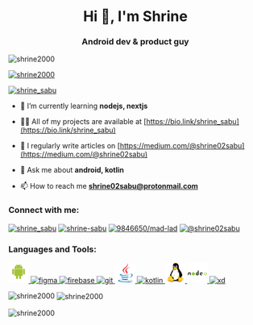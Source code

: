 <h1 align="center">Hi 👋, I'm Shrine</h1>
<h3 align="center">Android dev & product guy</h3>

<p align="left"> <img src="https://komarev.com/ghpvc/?username=shrine2000&label=Profile%20views&color=0e75b6&style=flat" alt="shrine2000" /> </p>

<p align="left"> <a href="https://github.com/ryo-ma/github-profile-trophy"><img src="https://github-profile-trophy.vercel.app/?username=shrine2000" alt="shrine2000" /></a> </p>

<p align="left"> <a href="https://twitter.com/shrine_sabu" target="blank"><img src="https://img.shields.io/twitter/follow/shrine_sabu?logo=twitter&style=for-the-badge" alt="shrine_sabu" /></a> </p>

- 🌱 I’m currently learning **nodejs, nextjs**

- 👨‍💻 All of my projects are available at [https://bio.link/shrine_sabu](https://bio.link/shrine_sabu)

- 📝 I regularly write articles on [https://medium.com/@shrine02sabu](https://medium.com/@shrine02sabu)

- 💬 Ask me about **android, kotlin**

- 📫 How to reach me **shrine02sabu@protonmail.com**

<h3 align="left">Connect with me:</h3>
<p align="left">
<a href="https://twitter.com/shrine_sabu" target="blank"><img align="center" src="https://raw.githubusercontent.com/rahuldkjain/github-profile-readme-generator/master/src/images/icons/Social/twitter.svg" alt="shrine_sabu" height="30" width="40" /></a>
<a href="https://linkedin.com/in/shrine-sabu" target="blank"><img align="center" src="https://raw.githubusercontent.com/rahuldkjain/github-profile-readme-generator/master/src/images/icons/Social/linked-in-alt.svg" alt="shrine-sabu" height="30" width="40" /></a>
<a href="https://stackoverflow.com/users/9846650/mad-lad" target="blank"><img align="center" src="https://raw.githubusercontent.com/rahuldkjain/github-profile-readme-generator/master/src/images/icons/Social/stack-overflow.svg" alt="9846650/mad-lad" height="30" width="40" /></a>
<a href="https://medium.com/@shrine02sabu" target="blank"><img align="center" src="https://raw.githubusercontent.com/rahuldkjain/github-profile-readme-generator/master/src/images/icons/Social/medium.svg" alt="@shrine02sabu" height="30" width="40" /></a>
</p>

<h3 align="left">Languages and Tools:</h3>
<p align="left"> <a href="https://developer.android.com" target="_blank" rel="noreferrer"> <img src="https://raw.githubusercontent.com/devicons/devicon/master/icons/android/android-original-wordmark.svg" alt="android" width="40" height="40"/> </a> <a href="https://www.figma.com/" target="_blank" rel="noreferrer"> <img src="https://www.vectorlogo.zone/logos/figma/figma-icon.svg" alt="figma" width="40" height="40"/> </a> <a href="https://firebase.google.com/" target="_blank" rel="noreferrer"> <img src="https://www.vectorlogo.zone/logos/firebase/firebase-icon.svg" alt="firebase" width="40" height="40"/> </a> <a href="https://git-scm.com/" target="_blank" rel="noreferrer"> <img src="https://www.vectorlogo.zone/logos/git-scm/git-scm-icon.svg" alt="git" width="40" height="40"/> </a> <a href="https://www.java.com" target="_blank" rel="noreferrer"> <img src="https://raw.githubusercontent.com/devicons/devicon/master/icons/java/java-original.svg" alt="java" width="40" height="40"/> </a> <a href="https://kotlinlang.org" target="_blank" rel="noreferrer"> <img src="https://www.vectorlogo.zone/logos/kotlinlang/kotlinlang-icon.svg" alt="kotlin" width="40" height="40"/> </a> <a href="https://www.linux.org/" target="_blank" rel="noreferrer"> <img src="https://raw.githubusercontent.com/devicons/devicon/master/icons/linux/linux-original.svg" alt="linux" width="40" height="40"/> </a> <a href="https://nodejs.org" target="_blank" rel="noreferrer"> <img src="https://raw.githubusercontent.com/devicons/devicon/master/icons/nodejs/nodejs-original-wordmark.svg" alt="nodejs" width="40" height="40"/> </a> <a href="https://www.adobe.com/products/xd.html" target="_blank" rel="noreferrer"> <img src="https://cdn.worldvectorlogo.com/logos/adobe-xd.svg" alt="xd" width="40" height="40"/> </a> </p>

<p><img align="left" src="https://github-readme-stats.vercel.app/api/top-langs?username=shrine2000&show_icons=true&locale=en&layout=compact" alt="shrine2000" /></p>

<p>&nbsp;<img align="center" src="https://github-readme-stats.vercel.app/api?username=shrine2000&show_icons=true&locale=en" alt="shrine2000" /></p>

<p><img align="center" src="https://github-readme-streak-stats.herokuapp.com/?user=shrine2000&" alt="shrine2000" /></p>
